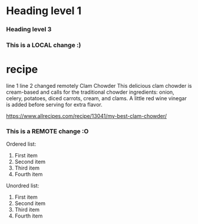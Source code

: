 # Heading level 1
### Heading level 3
### This is a LOCAL change :)
# recipe
line 1
line 2 changed remotely
Clam Chowder
This delicious clam chowder is cream-based and calls for the traditional chowder ingredients: onion, celery, potatoes, diced carrots, cream, and clams. A little red wine vinegar is added before serving for extra flavor.

https://www.allrecipes.com/recipe/13041/my-best-clam-chowder/
### This is a REMOTE change :O
Ordered list:
1. First item
2. Second item
3. Third item
4. Fourth item

Unordred list:
1. First item
8. Second item
3. Third item
5. Fourth item